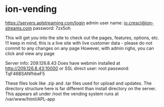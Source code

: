 # ion-vending
https://servers.aplstreaming.com/login
admin user name: io.cresci@ion-streams.com
password:  7zx5oh

This will get you into the site to check out the pages, features, options, etc.
!!! keep in mind, this is a live site with live customer data - please do not commit to any changes on any page
However, with admin righs, you can click and view any page

Server info:
209.126.8.43
Does have webmin installed at http://209.126.8.43:10000
 or SSL direct
 user: root  password:  TqF46BSANfhbeF5
 
 These files look like .zip and .tar files used for upload and updates.
 The directory structure here is far different than install directory on the server.
 This appears all under /root   the vending system runs at /var/www/html/APL-app
